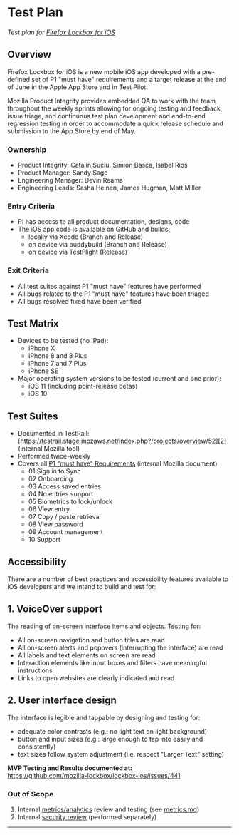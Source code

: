 # Test Plan

_Test plan for [Firefox Lockbox for iOS][1]_

## Overview

Firefox Lockbox for iOS is a new mobile iOS app developed with a pre-defined set of P1 "must have" requirements and a target release at the end of June in the Apple App Store and in Test Pilot.

Mozilla Product Integrity provides embedded QA to work with the team throughout the weekly sprints allowing for ongoing testing and feedback, issue triage, and continuous test plan development and end-to-end regression testing in order to accommodate a quick release schedule and submission to the App Store by end of May.

### Ownership

* Product Integrity: Catalin Suciu, Simion Basca, Isabel Rios
* Product Manager: Sandy Sage
* Engineering Manager: Devin Reams
* Engineering Leads: Sasha Heinen, James Hugman, Matt Miller

### Entry Criteria

* PI has access to all product documentation, designs, code
* The iOS app code is available on GitHub and builds:
  - locally via Xcode (Branch and Release)
  - on device via buddybuild (Branch and Release)
  - on device via TestFlight (Release)
  
### Exit Criteria

* All test suites against P1 "must have" features have performed
* All bugs related to the P1 "must have" features have been triaged
* All bugs resolved fixed have been verified

## Test Matrix

- Devices to be tested (no iPad):
  - iPhone X
  - iPhone 8 and 8 Plus
  - iPhone 7 and 7 Plus
  - iPhone SE
- Major operating system versions to be tested (current and one prior):
  - iOS 11 (including point-release betas)
  - iOS 10

## Test Suites

- Documented in TestRail: [https://testrail.stage.mozaws.net/index.php?/projects/overview/52][2] (internal Mozilla tool)
- Performed twice-weekly
- Covers all [P1 "must have" Requirements][3] (internal Mozilla document)
  - 01 Sign in to Sync
  - 02 Onboarding
  - 03 Access saved entries
  - 04 No entries support
  - 05 Biometrics to lock/unlock
  - 06 View entry
  - 07 Copy / paste retrieval
  - 08 View password
  - 09 Account management
  - 10 Support
  
## Accessibility

There are a number of best practices and accessibility features available to iOS developers and we intend to build and test for:

## 1. VoiceOver support

The reading of on-screen interface items and objects. Testing for:

- All on-screen navigation and button titles are read
- All on-screen alerts and popovers (interrupting the interface) are read
- All labels and text elements on screen are read
- Interaction elements like input boxes and filters have meaningful instructions
- Links to open websites are clearly indicated and read

## 2. User interface design

The interface is legible and tappable by designing and testing for:

- adequate color contrasts (e.g.: no light text on light background)
- button and input sizes (e.g.: large enough to tap into easily and consistently)
- text sizes follow system adjustment (i.e. respect "Larger Text" setting)

**MVP Testing and Results documented at:**  
https://github.com/mozilla-lockbox/lockbox-ios/issues/441
  
### Out of Scope

1. Internal [metrics/analytics][4] review and testing (see [metrics.md][5])
2. Internal [security review][6] (performed separately)

---

[1]: https://github.com/mozilla-lockbox/lockbox-ios
[2]: https://testrail.stage.mozaws.net/index.php?/projects/overview/52
[3]: https://docs.google.com/document/d/1q2xYGsoB0ylfir-Bkg8BwP4Aj1H6OjjJHW2FmX-JexU/edit#
[4]: https://github.com/mozilla-lockbox/lockbox-ios/issues/202
[5]: /metrics.md 
[6]: https://github.com/mozilla-lockbox/lockbox-ios/issues/51
